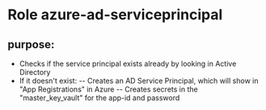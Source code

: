 # Role azure-ad-serviceprincipal

## purpose:
- Checks if the service principal exists already by looking in Active Directory
- If it doesn't exist:
-- Creates an AD Service Principal, which will show in "App Registrations" in Azure
-- Creates secrets in the "master_key_vault" for the app-id and password

